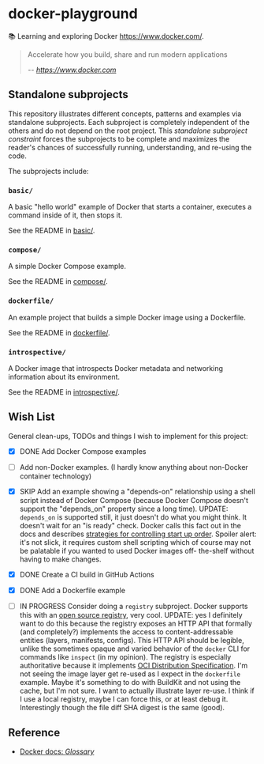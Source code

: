 # docker-playground

📚 Learning and exploring Docker <https://www.docker.com/>.

> Accelerate how you build, share and run modern applications
>
> -- <cite>https://www.docker.com</cite>


## Standalone subprojects

This repository illustrates different concepts, patterns and examples via standalone subprojects. Each subproject is
completely independent of the others and do not depend on the root project. This _standalone subproject constraint_
forces the subprojects to be complete and maximizes the reader's chances of successfully running, understanding, and
re-using the code.

The subprojects include:

### `basic/`

A basic "hello world" example of Docker that starts a container, executes a command inside of it, then stops it.

See the README in [basic/](basic/).

### `compose/`

A simple Docker Compose example.

See the README in [compose/](compose/).

### `dockerfile/`

An example project that builds a simple Docker image using a Dockerfile.

See the README in [dockerfile/](dockerfile/).

### `introspective/`

A Docker image that introspects Docker metadata and networking information about its environment.

See the README in [introspective/](introspective/).


## Wish List

General clean-ups, TODOs and things I wish to implement for this project:

* [x] DONE Add Docker Compose examples
* [ ] Add non-Docker examples. (I hardly know anything about non-Docker container technology)
* [x] SKIP Add an example showing a "depends-on" relationship using a shell script instead of Docker Compose (because Docker Compose
  doesn't support the "depends_on" property since a long time). UPDATE: `depends_on` is supported still, it just doesn't
  do what you might think. It doesn't wait for an "is ready" check. Docker calls this fact out in the docs and describes
  [strategies for controlling start up order](https://docs.docker.com/compose/startup-order/). Spoiler alert: it's not
  slick, it requires custom shell scripting which of course may not be palatable if you wanted to used Docker images off-
  the-shelf without having to make changes.
* [x] DONE Create a CI build in GitHub Actions
* [x] DONE Add a Dockerfile example
* [ ] IN PROGRESS Consider doing a `registry` subproject. Docker supports this with an [open source registry](https://github.com/distribution/distribution),
  very cool. UPDATE: yes I definitely want to do this because the registry exposes an HTTP API that formally
  (and completely?) implements the access to content-addressable entities (layers, manifests, configs). This HTTP API
  should be legible, unlike the sometimes opaque and varied behavior of the `docker` CLI for commands like `inspect` (in
  my opinion). The registry is especially authoritative because it implements [OCI Distribution Specification](https://github.com/opencontainers/distribution-spec).
  I'm not seeing the image layer get re-used as I expect in the `dockerfile` example. Maybe it's something to do with
  BuildKit and not using the cache, but I'm not sure. I want to actually illustrate layer re-use. I think if I use a local
  registry, maybe I can force this, or at least debug it. Interestingly though the file diff SHA digest is the same
  (good).


## Reference

* [Docker docs: *Glossary*](https://docs.docker.com/glossary/)

